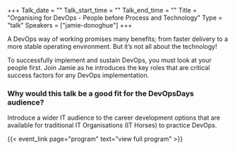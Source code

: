 +++
Talk_date = ""
Talk_start_time = ""
Talk_end_time = ""
Title = "Organising for DevOps - People before Process and Technology"
Type = "talk"
Speakers = ["jamie-donoghue"]
+++

A DevOps way of working promises many benefits; from faster delivery to a more stable operating environment. But it’s not all about the technology!

To successfully implement and sustain DevOps, you must look at your people first.  Join Jamie as he introduces the key roles that are critical success factors for any DevOps implementation.

### Why would this talk be a good fit for the DevOpsDays audience?

Introduce a wider IT audience to the career development options that are available for traditional IT Organisations (IT Horses) to practice DevOps.

{{< event_link page="program" text="view full program" >}}
